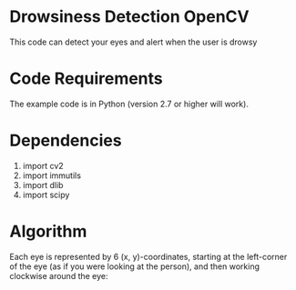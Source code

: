 # Drowsiness Detection OpenCV

This code can detect your eyes and alert when the user is drowsy

# Code Requirements

The example code is in Python (version 2.7 or higher will work).

# Dependencies

1. import cv2
2. import immutils
3. import dlib
4. import scipy


# Algorithm

Each eye is represented by 6 (x, y)-coordinates, starting at the left-corner of the eye (as if you were looking at the person), and then working clockwise around the eye:

